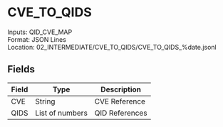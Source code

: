 # CVE_TO_QIDS

Inputs: QID_CVE_MAP   
Format: JSON Lines  
Location: 02_INTERMEDIATE/CVE_TO_QIDS/CVE_TO_QIDS_%date.jsonl

## Fields

| Field           | Type            | Description               |
|-----------------|-----------------|---------------------------|
| CVE             | String          | CVE Reference             |  
| QIDS            | List of numbers | QID References            |  
